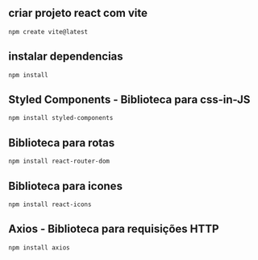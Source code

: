 ## criar projeto react com vite

`npm create vite@latest `

## instalar dependencias

`npm install`

## Styled Components - Biblioteca para css-in-JS

`npm install styled-components `

## Biblioteca para rotas

`npm install react-router-dom`

## Biblioteca para icones

`npm install react-icons`

## Axios - Biblioteca para requisições HTTP

`npm install axios`
